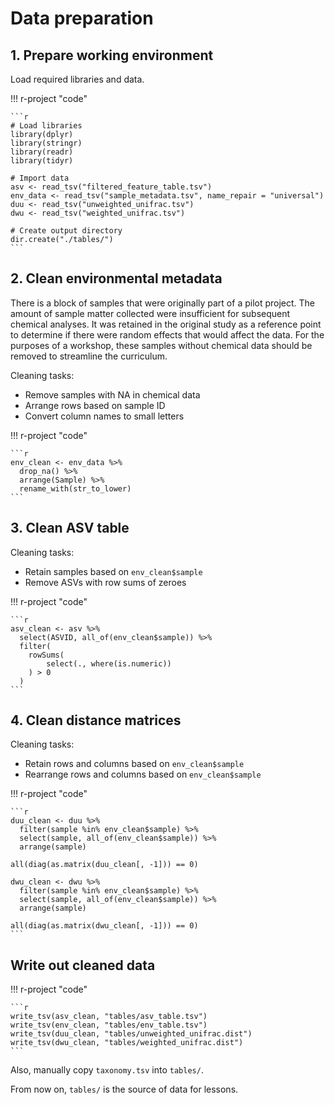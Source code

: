 # Data preparation

## 1. Prepare working environment

Load required libraries and data.

!!! r-project "code"

    ```r
    # Load libraries
    library(dplyr)
    library(stringr)
    library(readr)
    library(tidyr)

    # Import data
    asv <- read_tsv("filtered_feature_table.tsv")
    env_data <- read_tsv("sample_metadata.tsv", name_repair = "universal")
    duu <- read_tsv("unweighted_unifrac.tsv")
    dwu <- read_tsv("weighted_unifrac.tsv")

    # Create output directory
    dir.create("./tables/")
    ```

## 2. Clean environmental metadata

There is a block of samples that were originally part of a pilot project. The amount of sample matter collected were insufficient for subsequent chemical analyses. It was retained in the original study as a reference point to determine if there were random effects that would affect the data. For the purposes of a workshop, these samples without chemical data should be removed to streamline the curriculum.

Cleaning tasks:

* Remove samples with NA in chemical data
* Arrange rows based on sample ID
* Convert column names to small letters

!!! r-project "code"

    ```r
    env_clean <- env_data %>%
      drop_na() %>%
      arrange(Sample) %>%
      rename_with(str_to_lower)
    ```

## 3. Clean ASV table

Cleaning tasks:

* Retain samples based on `env_clean$sample`
* Remove ASVs with row sums of zeroes

!!! r-project "code"

    ```r
    asv_clean <- asv %>%
      select(ASVID, all_of(env_clean$sample)) %>%
      filter(
        rowSums(
            select(., where(is.numeric))
        ) > 0
      )
    ```

## 4. Clean distance matrices

Cleaning tasks:

* Retain rows and columns based on `env_clean$sample`
* Rearrange rows and columns based on `env_clean$sample`

!!! r-project "code"

    ```r
    duu_clean <- duu %>%
      filter(sample %in% env_clean$sample) %>%
      select(sample, all_of(env_clean$sample)) %>%
      arrange(sample)

    all(diag(as.matrix(duu_clean[, -1])) == 0)

    dwu_clean <- dwu %>%
      filter(sample %in% env_clean$sample) %>%
      select(sample, all_of(env_clean$sample)) %>%
      arrange(sample)

    all(diag(as.matrix(dwu_clean[, -1])) == 0)
    ```

## Write out cleaned data

!!! r-project "code"

    ```r
    write_tsv(asv_clean, "tables/asv_table.tsv")
    write_tsv(env_clean, "tables/env_table.tsv")
    write_tsv(duu_clean, "tables/unweighted_unifrac.dist")
    write_tsv(dwu_clean, "tables/weighted_unifrac.dist")
    ```

Also, manually copy `taxonomy.tsv` into `tables/`. 

From now on, `tables/` is the source of data for lessons.

